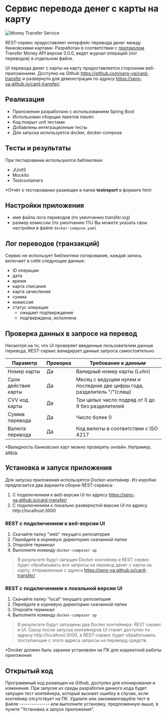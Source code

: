 #  Сервис перевода денег с карты на карту

![Money Transfer Service](https://apfcreditcards.com/wp-content/uploads/2017/10/5-Best-Ways-To-Understand-a-Balance-Transfer-Credit-Card.jpg "Money Transfer Service")

REST-сервис предоставляет интерфейс перевода денег между банковскими картами.
Разработан в соответствии с [протоколом](MoneyTransferServiceSpecification.yaml) 
Transfer Money API версии 3.0.0, ведет журнал операций (лог переводов) в отдельном файле.

UI перевода денег с карты на карту предоставляется сторонним веб-приложением. 
Доступно на Github https://github.com/serp-ya/card-transfer и развернуто для демонстрации по адресу https://serp-ya.github.io/card-transfer/.

## Реализация
- Приложение разработано с использованием Spring Boot
- Использован сборщик пакетов maven
- Код покрыт unit тестами
- Добавлены интеграционные тесты
- Для запуска используется docker, docker-compose

## Тесты и результаты
При тестировании используются библиотеки:
- JUnit5
- Mockito
- Testcontainers

*Отчёт о тестировании размещен в папке **testreport** в формате html

## Настройки приложения
- имя файла лога переводов (по умолчанию transfer.log)
- размер комиссии (по умолчанию 1%)
  Вы можете указать свои настройки в файле <code>docker-compose.yaml</code>

## Лог переводов (транзакций)
Сервис не использует библиотеки логирования, каждая запись включает в себя следующие данные:
- ID операции
- дата
- время
- карта списания
- карта зачисления
- сумма
- комиссия
- статус операции
   - ожидает подтверждения
   - подтверждена, исполнена

## Проверка данных в запросе на перевод
Несмотря на то, что UI проверяет введенные пользователем данные перевода, REST-сервис валидирует данные запроса самостоятельно   

| Параметр  	        | Проверка   	 | Требование к данным                                                       |	     
|--------------------|--------------|---------------------------------------------------------------------------|
| 	 Номер карты      | 	      Да    | 	 Валидный номер карты (Luhn)                                             |
| Срок действия карты | 	 Да         | 	 Месяц с ведущим нулем и последние две цифры года, разделитель "/"(слеш) |
| 	  CVV код карты   | 	 Да         | 	 Три целых число подряд от 0 до 9 без разделителей                       |
| 	  Сумма перевода  | 	 Да         | 	 Число более 0                                                           |
| 	  Валюта перевода | 	 Да         | 	 Код валюты в соответствии с ISO 4217                                    |

*Валидность банковских карт можно проверять онлайн. Например, [здесь](https://www.vccgenerator.org/ru/credit-card-validator/) 

## Установка и запуск приложения
Для запуска приложения используется Docker-контейнер. Из коробки предлагается два варианта сборки REST-сервиса:

1. С подключением к веб-версии UI по адресу https://serp-ya.github.io/card-transfer/
2. С подключением к локально развернутой версии UI по адресу http://localhost:3000

### REST с подключением к веб-версии UI
1. Скачайте папку "web" текущего репозитория
2. Перейдите в корневую директорию скачанной папки
3. Откройте терминал
4. Выполните команду <code>docker-composer up</code>

> В результате будут запущен Docker контейнер и REST сервис будет обрабатывать все запросы на перевод денег с карты на карту, отправленные с адреса https://serp-ya.github.io/card-transfer/

### REST с подключением к локальной версии UI
1. Скачайте папку "local" текущего репозитория
2. Перейдите в корневую директорию скачанной папки
3. Откройте терминал
4. Выполните команду <code>docker-composer up</code>

> В результате будут запущены два Docker контейнера: REST сервис и UI. Сразу после запуска контейнеров UI станет доступен по адресу http://localhost:3000, а REST-сервис будет обрабатывать поступающие с этого адреса запросы на переворд средств.

*Docker должен быть заранее установлен на ПК для корректной работы приложения

## Открытый код
Программный код размещен на Github, доступен для клонирования и изменения.
При запуске из среды разработки данного кода будет запущен тест контейнера, который вызовет ошибку в случае, если контейнер отсутствует на ПК. Удалите или закомментируйте тест в файле --------------- или выполните установку, предложенную выше, в пункте "Установка и запуск приложения".